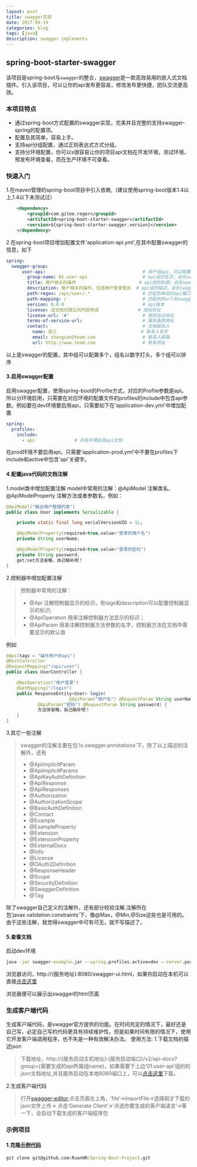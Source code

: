 ```yaml
---
layout: post
title: swagger实现
date: 2017-09-19
categories: blog
tags: [java]
description: swagger implements
---
```


## spring-boot-starter-swagger
该项目是spring-boot与`swagger`的整合，[swagger](https://swagger.io/)是一款高效易用的嵌入式文档插件。引入该项目，可以让你的api发布更容易，修改发布更快捷，团队交流更高效。

### 本项目特点

- 通过spring-boot方式配置的swagger实现，完美并且完整的支持swagger-spring的配置项。
- 配置及其简单，容易上手。
- 支持api分组配置，通过正则表达式方式分组。
- 支持分环境配置，你可以s很容易让你的项目api文档在开发环境，测试环境，预发布环境查看，而在生产环境不可查看。

### 快速入门

1.在maven管理的spring-boot项目中引入依赖,（建议使用spring-boot版本1.4以上,1.4以下未测试过）
```xml
    <dependency>
        <groupId>com.gitee.reger</groupId>
        <artifactId>spring-boot-starter-swagger</artifactId>
        <version>${spring-boot-starter-swagger.version}</version>
    </dependency>
```

2.在spring-boot项目增加配置文件'application-api.yml',在其中配置swagger的信息，如下
```yml
spring:
  swagger-group:
      user-api:                                     # 用户组api，可以配置多个组
        group-name: 01.user-api                     # api组的名字，会在swagger-ui的api下拉列表中显示；组名前的序号，多个组可以排序；最好不要写中文
        title: 用户相关的操作                        # api组的标题，会在swagger-ui的标题处显示
        description: 用户相关的操作，包括用户登录登出  # api组的描述，会在swagger-ui的描述中显示
        path-regex: /api/user/.*                    # 匹配到本组的api接口，匹配uri，可以用用正则表达式
        path-mapping: /                             # 匹配到的url在swagger中测试请求时加的url前缀
        version: 0.0.0                              # api版本
        license: 该文档仅限公司内部传阅               # 授权协议
        license-url: '#'                            # 授权协议地址
        terms-of-service-url:                       # 服务条款地址
        contact:                                    # 文档联系人
          name: 张三                                # 联系人名字
          email: zhangsan@team.com                  # 联系人邮箱
          url: http://www.team.com                  # 联系地址
```
以上是swagger的配置，其中组可以配置多个，组名以数字打头，多个组可以排序

#### 3.启用swagger配置
启用swagger配置，使用spring-boot的Profile方式，对应的Profile参数是api。所以分环境启用，只需要在对应环境的配置文件的profiles的include中包含api参数。例如要在dev环境要启用api，只需要如下在'application-dev.yml'中增加配置
```yml
spring:
  profiles:
    include:
      - api               # 开发环境启用api文档
```
在prod环境不要启用api，只需要'application-prod.yml'中不要在profiles下include和active中包含'api'关键字。

#### 4.配置java代码的文档注解
1.model类中增加配置注解
model中常用的注解：@ApiModel 注解类名，@ApiModelProperty 注解方法或者参数名，例如：
```java
@ApiModel("输出用户数据的类")
public class User implements Serializable {

    private static final long serialVersionUID = 1L;

    @ApiModelProperty(required=true,value="登录的用户名")
    private String userName;

    @ApiModelProperty(required=true,value="登录的密码")
    private String password;
    get/set方法省略，自己脑补吧！
}

```
2.控制器中增加配置注解
> 控制器中常用的注解：
>- @Api 注解控制器显示的标识，有tags和description可以配置控制器显示的标识;
>- @ApiOperation 用来注解控制器方法显示的标识；
>- @ApiParam 用来注解控制器方法参数的名字，控制器方法在文档中需要显示的默认值

例如
```java
@Api(tags = "操作用户的api")
@RestController
@RequestMapping("/api/user")
public class UserController {

    @ApiOperation("用户登录")
    @GetMapping("/login")
    public ResponseEntity<User> login(
                        @ApiParam("用户名") @RequestParam String userName,
            @ApiParam("密码") @RequestParam String password) {
            方法体省略，自己脑补吧！
    }
}
```
3.其它一些注解
> swagger的注解主要在包‘io.swagger.annotations’下，除了以上描述的注解外，还有
>- @ApiImplicitParam
>- @ApiImplicitParams
>- @ApiKeyAuthDefinition
>- @ApiResponse
>- @ApiResponses
>- @Authorization
>- @AuthorizationScope
>- @BasicAuthDefinition
>- @Contact
>- @Example
>- @ExampleProperty
>- @Extension
>- @ExtensionProperty
>- @ExternalDocs
>- @Info
>- @License
>- @OAuth2Definition
>- @ResponseHeader
>- @Scope
>- @SecurityDefinition
>- @SwaggerDefinition
>- @Tag

除了swagger自己定义的注解外，还有部分校验注解,注解所在包‘javax.validation.constraints’下，像@Max，@Min,@Size这些也是可用的。由于这些注解，我觉得swagger中可有可无，就不写描述了。


#### 5.查看文档
启动dev环境
```cmd
java -jar swagger-example.jar --spring.profiles.active=dev --server.port=8080
```
浏览器访问，http://{服务地址}:8080/swagger-ui.html，如果你启动在本机可以直接[点击这里](http://127.0.0.1:8080/swagger-ui.html)

浏览器便可以展示出swagger的html页面


### 生成客户端代码
生成客户端代码，是swagger官方提供的功能。在时间充足的情况下，最好还是自己写，必定自己写的代码更具有持续维护性。但是如果时间有限的情况下，使用它开发客户端调用程序，也不失是一种有效解决办法。
使用方法:
1.下载文档的描述json
> 下载地址，http://{服务启动主机地址}:{服务启动端口}/v2/api-docs?group={需要生成的api所属组name}，如果需要下上边‘01.user-api’组的的json文档地址,并且服务启动在本地8080端口上，可以[点击这里](http://127.0.0.1:8080/v2/api-docs?group=01.user-api)下载。

2.生成客户端代码
> 打开[swagger-editor](https://editor.swagger.io/),点击页面左上角，‘file’->importFile->选择刚才下载的json文件上传-> 点击‘Generate Client’->‘点选你要生成的客户端语言’->等一下，会自动下载生成的客户端程序包


###  示例项目
#### 1.克隆[示例代码](https://github.com/RuanHR/Spring-Boot-Project)
```cmd
git clone git@github.com:RuanHR/Spring-Boot-Project.git
```

